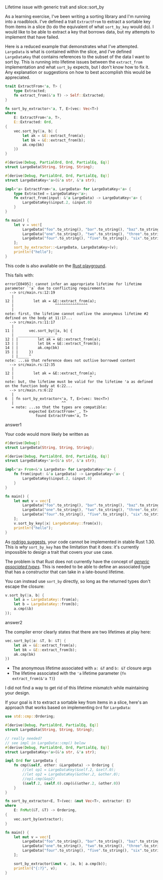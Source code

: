 Lifetime issue with generic trait and slice::sort_by

As a learning exercise, I've been writing a sorting library and I'm running into a roadblock. I've defined a trait `ExtractFrom` to extract a sortable key from items in a slice (to do the equivalent of what `sort_by_key` would do). I would like to be able to extract a key that borrows data, but my attempts to implement that have failed.

Here is a reduced example that demonstrates what I've attempted. `LargeData` is what is contained within the slice, and I've defined `LargeDataKey` that contains references to the subset of the data I want to sort by. This is running into lifetime issues between the `extract_from` implementation and what `sort_by` expects, but I don't know how to fix it. Any explanation or suggestions on how to best accomplish this would be appreciated.

```rust
trait ExtractFrom<'a, T> {
    type Extracted;
    fn extract_from(&'a T) -> Self::Extracted;
}

fn sort_by_extractor<'a, T, E>(vec: Vec<T>)
where
    E: ExtractFrom<'a, T>,
    E::Extracted: Ord,
{
    vec.sort_by(|a, b| {
        let ak = &E::extract_from(a);
        let bk = &E::extract_from(b);
        ak.cmp(bk)
    })
}

#[derive(Debug, PartialOrd, Ord, PartialEq, Eq)]
struct LargeData(String, String, String);

#[derive(Debug, PartialOrd, Ord, PartialEq, Eq)]
struct LargeDataKey<'a>(&'a str, &'a str);

impl<'a> ExtractFrom<'a, LargeData> for LargeDataKey<'a> {
    type Extracted = LargeDataKey<'a>;
    fn extract_from(input: &'a LargeData) -> LargeDataKey<'a> {
        LargeDataKey(&input.2, &input.0)
    }
}

fn main() {
    let v = vec![
        LargeData("foo".to_string(), "bar".to_string(), "baz".to_string()),
        LargeData("one".to_string(), "two".to_string(), "three".to_string()),
        LargeData("four".to_string(), "five".to_string(), "six".to_string()),
    ];
    sort_by_extractor::<LargeData, LargeDataKey>(v);
    println!("hello");
}
```

This code is also available on the [Rust playground](https://play.rust-lang.org/?version=stable&mode=debug&edition=2015&gist=ad9c7f49d6a0a36b555cf00697c0de78).

This fails with:

```none
error[E0495]: cannot infer an appropriate lifetime for lifetime parameter `'a` due to conflicting requirements
  --> src/main.rs:12:19
   |
12 |         let ak = &E::extract_from(a);
   |                   ^^^^^^^^^^^^^^^
   |
note: first, the lifetime cannot outlive the anonymous lifetime #2 defined on the body at 11:17...
  --> src/main.rs:11:17
   |
11 |       vec.sort_by(|a, b| {
   |  _________________^
12 | |         let ak = &E::extract_from(a);
13 | |         let bk = &E::extract_from(b);
14 | |         ak.cmp(bk)
15 | |     })
   | |_____^
note: ...so that reference does not outlive borrowed content
  --> src/main.rs:12:35
   |
12 |         let ak = &E::extract_from(a);
   |                                   ^
note: but, the lifetime must be valid for the lifetime 'a as defined on the function body at 6:22...
  --> src/main.rs:6:22
   |
6  | fn sort_by_extractor<'a, T, E>(vec: Vec<T>)
   |                      ^^
   = note: ...so that the types are compatible:
           expected ExtractFrom<'_, T>
              found ExtractFrom<'a, T>
```

answer1

Your code would more likely be written as

```rust
#[derive(Debug)]
struct LargeData(String, String, String);

#[derive(Debug, PartialOrd, Ord, PartialEq, Eq)]
struct LargeDataKey<'a>(&'a str, &'a str);

impl<'a> From<&'a LargeData> for LargeDataKey<'a> {
    fn from(input: &'a LargeData) -> LargeDataKey<'a> {
        LargeDataKey(&input.2, &input.0)
    }
}

fn main() {
    let mut v = vec![
        LargeData("foo".to_string(), "bar".to_string(), "baz".to_string()),
        LargeData("one".to_string(), "two".to_string(), "three".to_string()),
        LargeData("four".to_string(), "five".to_string(), "six".to_string()),
    ];
    v.sort_by_key(|x| LargeDataKey::from(x));
    println!("hello");
}
```

As [rodrigo suggests](https://stackoverflow.com/questions/53072850/lifetime-issue-with-generic-trait-and-slicesort-by/53084439#comment93066120_53072850), your code cannot be implemented in stable Rust 1.30. This is *why* `sort_by_key` has the limitation that it does: it's currently impossible to design a trait that covers your use case.

The problem is that Rust does not currently have the concept of [*generic associated types*](https://github.com/rust-lang/rfcs/blob/master/text/1598-generic_associated_types.md). This is needed to be able to define an associated type that has a constructor that can take in a late-bound lifetime.

You can instead use `sort_by` directly, so long as the returned types don't escape the closure:

```rust
v.sort_by(|a, b| {
    let a = LargeDataKey::from(a);
    let b = LargeDataKey::from(b);
    a.cmp(&b)
});
```

answer2

The compiler error clearly states that there are two lifetimes at play here:

```rust
vec.sort_by(|a: &T, b: &T| {
    let ak = &E::extract_from(a);
    let bk = &E::extract_from(b);
    ak.cmp(bk)
})
```

- The anonymous lifetime associated with `a: &T` and `b: &T` closure args
- The lifetime associated with the `'a` lifetime parameter (`fn extract_from(&'a T)`)

I did not find a way to get rid of this lifetime mismatch while maintaining your design.

If your goal is it to extract a sortable key from items in a slice, here's an approach that works based on implementing `Ord` for `LargeData`:

```rust
use std::cmp::Ordering;

#[derive(Debug, PartialOrd, PartialEq, Eq)]
struct LargeData(String, String, String);

// really needed?
// see impl in LargeData::cmp() below
#[derive(Debug, PartialOrd, Ord, PartialEq, Eq)]
struct LargeDataKey<'a>(&'a str, &'a str);

impl Ord for LargeData {
    fn cmp(&self, other: &LargeData) -> Ordering {
        //let op1 = LargeDataKey(&self.2, &self.0);
        //let op2 = LargeDataKey(&other.2, &other.0);
        //op1.cmp(&op2)
        (&self.2, &self.0).cmp(&(&other.2, &other.0))
    }
}

fn sort_by_extractor<E, T>(vec: &mut Vec<T>, extractor: E)
where
    E: FnMut(&T, &T) -> Ordering,
{
    vec.sort_by(extractor);
}

fn main() {
    let mut v = vec![
        LargeData("foo".to_string(), "bar".to_string(), "baz".to_string()),
        LargeData("one".to_string(), "two".to_string(), "three".to_string()),
        LargeData("four".to_string(), "five".to_string(), "six".to_string()),
    ];

    sort_by_extractor(&mut v, |a, b| a.cmp(b));
    println!("{:?}", v);
}
```

